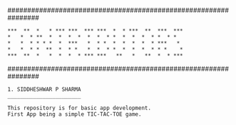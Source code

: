 

################################################################

    ***  **  *   * *** ***  *** ***  *  * ***  **  ***  ***
    *   *  * **  *  *  *  *  *  *  * *  *  *  *  * *  * *
    *   *  * * * *  *  ***   *  * *  *  *  *  *  * ***   *
    *   *  * *  **  *  * *   *  *  * *  *  *  *  * * *    *
    ***  **  *   *  *  *  * *** ***   **   *   **  *  * ***

################################################################


    1. SIDDHESHWAR P SHARMA
    _______________________

    This repository is for basic app development.
    First App being a simple TIC-TAC-TOE game.
